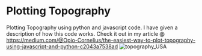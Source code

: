 # Plotting Topography
Plotting Topography using python and javascript code. I have given a description of how this code works. Check it out in my article @ https://medium.com/@Opio-Cornelius/the-easiest-way-to-plot-topography-using-javascript-and-python-c2043a7538ad
![topography_USA](https://user-images.githubusercontent.com/99320162/169713457-b32c3e85-7e61-4191-a53b-f402381f739b.png)
